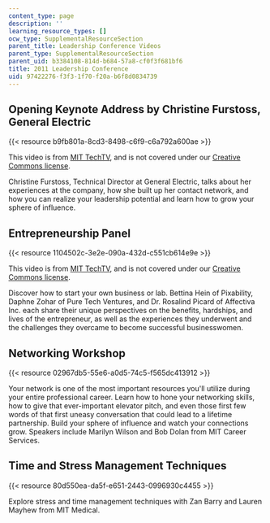 ```yaml
---
content_type: page
description: ''
learning_resource_types: []
ocw_type: SupplementalResourceSection
parent_title: Leadership Conference Videos
parent_type: SupplementalResourceSection
parent_uid: b3384108-814d-b684-57a8-cf0f3f681bf6
title: 2011 Leadership Conference
uid: 97422276-f3f3-1f70-f20a-b6f8d0834739
---
```


Opening Keynote Address by Christine Furstoss, General Electric
---------------------------------------------------------------

{{< resource b9fb801a-8cd3-8498-c6f9-c6a792a600ae >}}

This video is from [MIT TechTV](http://techtv.mit.edu), and is not covered under our [Creative Commons license](/terms/#cc).

Christine Furstoss, Technical Director at General Electric, talks about her experiences at the company, how she built up her contact network, and how you can realize your leadership potential and learn how to grow your sphere of influence.

Entrepreneurship Panel
----------------------

{{< resource 1104502c-3e2e-090a-432d-c551cb614e9e >}}

This video is from [MIT TechTV](http://techtv.mit.edu), and is not covered under our [Creative Commons license](/terms/#cc).

Discover how to start your own business or lab. Bettina Hein of Pixability, Daphne Zohar of Pure Tech Ventures, and Dr. Rosalind Picard of Affectiva Inc. each share their unique perspectives on the benefits, hardships, and lives of the entrepreneur, as well as the experiences they underwent and the challenges they overcame to become successful businesswomen.

Networking Workshop
-------------------

{{< resource 02967db5-55e6-a0d5-74c5-f565dc413912 >}}

Your network is one of the most important resources you'll utilize during your entire professional career. Learn how to hone your networking skills, how to give that ever-important elevator pitch, and even those first few words of that first uneasy conversation that could lead to a lifetime partnership. Build your sphere of influence and watch your connections grow. Speakers include Marilyn Wilson and Bob Dolan from MIT Career Services.

Time and Stress Management Techniques
-------------------------------------

{{< resource 80d550ea-da5f-e651-2443-0996930c4455 >}}

Explore stress and time management techniques with Zan Barry and Lauren Mayhew from MIT Medical.